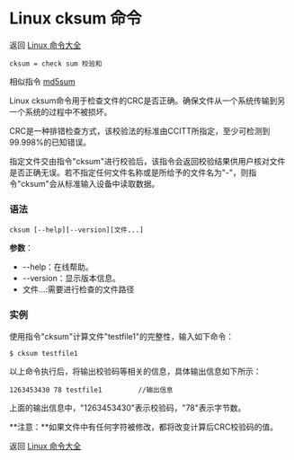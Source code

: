 # Linux cksum 命令

返回 [Linux 命令大全](https://ahuang007.github.com/Linux-Command)

`cksum = check sum 校验和`

相似指令 [md5sum](https://github.com/ahuang007/Linux-Command/blob/master/md5sum.md)

Linux cksum命令用于检查文件的CRC是否正确。确保文件从一个系统传输到另一个系统的过程中不被损坏。

CRC是一种排错检查方式，该校验法的标准由CCITT所指定，至少可检测到99.998%的已知错误。

指定文件交由指令"cksum"进行校验后，该指令会返回校验结果供用户核对文件是否正确无误。若不指定任何文件名称或是所给予的文件名为"-"，则指令"cksum"会从标准输入设备中读取数据。

### 语法

```
cksum [--help][--version][文件...]
```

**参数**：

- --help：在线帮助。
- --version：显示版本信息。
- 文件…:需要进行检查的文件路径

### 实例

使用指令"cksum"计算文件"testfile1"的完整性，输入如下命令：

```
$ cksum testfile1       
```

以上命令执行后，将输出校验码等相关的信息，具体输出信息如下所示：

```
1263453430 78 testfile1         //输出信息 
```

上面的输出信息中，"1263453430"表示校验码，"78"表示字节数。

**注意：**如果文件中有任何字符被修改，都将改变计算后CRC校验码的值。

返回 [Linux 命令大全](https://ahuang007.github.com/Linux-Command)

